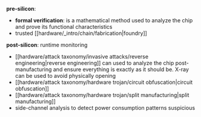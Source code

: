 
**pre-silicon**:
- **formal verification**: is a mathematical method used to analyze the chip and prove its functional characteristics
- trusted [[hardware/_intro/chain/fabrication|foundry]]


**post-silicon**: runtime monitoring
- [[hardware/attack taxonomy/invasive attacks/reverse engineering|reverse engineering]] can used to analyze the chip post-manufacturing and ensure everything is exactly as it should be. X-ray can be used to avoid physically opening  
- [[hardware/attack taxonomy/hardware trojan/circuit obfuscation|circuit obfuscation]]
- [[hardware/attack taxonomy/hardware trojan/split manufacturing|split manufacturing]]
- side-channel analysis to detect power consumption patterns suspicious

